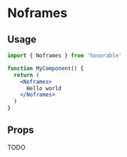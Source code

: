# Noframes

## Usage

```jsx
import { Noframes } from 'honorable'

function MyComponent() {
  return (
    <Noframes>
      Hello world
    </Noframes>
  )
}
```

## Props

TODO
